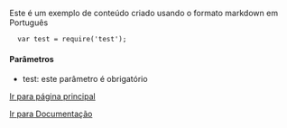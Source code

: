 Este é um exemplo de conteúdo criado usando o formato markdown em Português

```
  var test = require('test');
```

#### Parâmetros

* test: este parâmetro é obrigatório

[Ir para página principal](/)

[Ir para Documentação](/documentation)